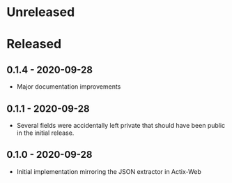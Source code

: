 # Unreleased

# Released
## 0.1.4 - 2020-09-28
* Major documentation improvements

## 0.1.1 - 2020-09-28
* Several fields were accidentally left private that should have been public in the initial release.

## 0.1.0 - 2020-09-28
* Initial implementation mirroring the JSON extractor in Actix-Web